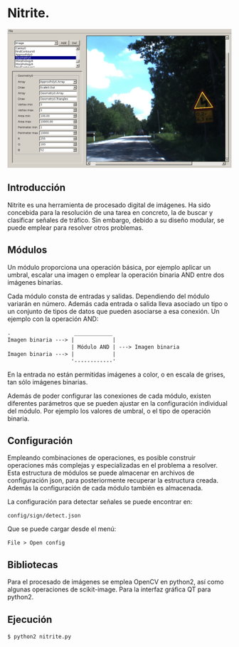 Nitrite.
=======

![Foto de la aplicación](screenshot/00022.png)

Introducción
------------
Nitrite es una herramienta de procesado digital de imágenes. Ha sido concebida 
para la resolución de una tarea en concreto, la de buscar y clasificar señales 
de tráfico. Sin embargo, debido a su diseño modular, se puede emplear para 
resolver otros problemas.

Módulos
-------
Un módulo proporciona una operación básica, por ejemplo aplicar un umbral, 
escalar una imagen o emplear la operación binaria AND entre dos imágenes 
binarias.

Cada módulo consta de entradas y salidas. Dependiendo del módulo variarán en 
número. Además cada entrada o salida lleva asociado un tipo o un conjunto de 
tipos de datos que pueden asociarse a esa conexión. Un ejemplo con la operación 
AND:

	.                    ____________
	Imagen binaria ---> |            |
	                    | Módulo AND | ---> Imagen binaria
	Imagen binaria ---> |            |
	                    '------------'

En la entrada no están permitidas imágenes a color, o en escala de grises, tan 
sólo imágenes binarias.

Además de poder configurar las conexiones de cada módulo, existen diferentes 
parámetros que se pueden ajustar en la configuración individual del módulo. Por 
ejemplo los valores de umbral, o el tipo de operación binaria.

Configuración
-------------
Empleando combinaciones de operaciones, es posible construir operaciones más 
complejas y especializadas en el problema a resolver. Esta estructura de módulos 
se puede almacenar en archivos de configuración json, para posteriormente 
recuperar la estructura creada. Además la configuración de cada módulo también 
es almacenada.

La configuración para detectar señales se puede encontrar en:

	config/sign/detect.json

Que se puede cargar desde el menú:

	File > Open config

Bibliotecas
-----------
Para el procesado de imágenes se emplea OpenCV en python2, así como algunas 
operaciones de scikit-image. Para la interfaz gráfica QT para python2.

Ejecución
---------

	$ python2 nitrite.py

